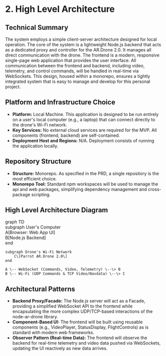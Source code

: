 # **2\. High Level Architecture**

## **Technical Summary**

The system employs a simple client-server architecture designed for local operation. The core of the system is a lightweight Node.js backend that acts as a dedicated proxy and controller for the AR.Drone 2.0. It manages all direct communication with the drone. The frontend is a modern, responsive single-page web application that provides the user interface. All communication between the frontend and backend, including video, telemetry, and control commands, will be handled in real-time via WebSockets. This design, housed within a monorepo, ensures a tightly integrated system that is easy to manage and develop for this personal project.

## **Platform and Infrastructure Choice**

* **Platform:** Local Machine. This application is designed to be run entirely on a user's local computer (e.g., a laptop) that can connect directly to the drone's Wi-Fi network.  
* **Key Services:** No external cloud services are required for the MVP. All components (frontend, backend) are self-contained.  
* **Deployment Host and Regions:** N/A. Deployment consists of running the application locally.

## **Repository Structure**

* **Structure:** Monorepo. As specified in the PRD, a single repository is the most efficient choice.  
* **Monorepo Tool:** Standard npm workspaces will be used to manage the api and web packages, simplifying dependency management and cross-package scripting.

## **High Level Architecture Diagram**

graph TD  
    subgraph User's Computer  
        A\[Browser: Web App UI\]  
        B\[Node.js Backend\]  
    end

    subgraph Drone's Wi-Fi Network  
        C\[Parrot AR.Drone 2.0\]  
    end

    A \-- WebSocket (Commands, Video, Telemetry) \--\> B  
    B \-- Wi-Fi (UDP Commands & TCP Video/Navdata) \--\> C

## **Architectural Patterns**

* **Backend Proxy/Facade:** The Node.js server will act as a Facade, providing a simplified WebSocket API to the frontend while encapsulating the more complex UDP/TCP-based interactions of the node-ar-drone library.  
* **Component-Based UI:** The frontend will be built using reusable components (e.g., VideoPlayer, StatusDisplay, FlightControls) as is standard with modern web frameworks.  
* **Observer Pattern (Real-time Data):** The frontend will observe the backend for real-time telemetry and video data pushed via WebSockets, updating the UI reactively as new data arrives.
